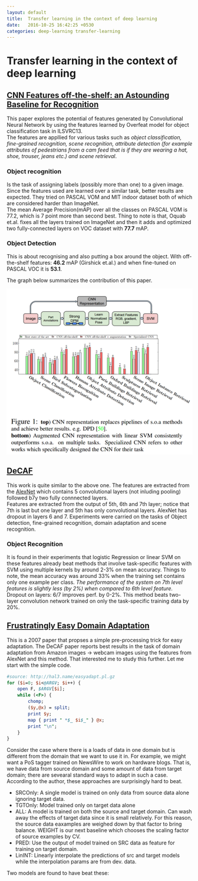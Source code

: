 ```yaml
---
layout: default
title:  Transfer learning in the context of deep learning
date:   2016-10-25 16:42:25 +0530
categories: deep-learning transfer-learning
---
```


# Transfer learning in the context of deep learning #

## [CNN Features off-the-shelf: an Astounding Baseline for Recognition][RIT'13] ##

This paper explores the potential of features generated by Convolutional Neural Network by using the features learned by Overfeat model for object classification task in ILSVRC13.  
The features are appllied for various tasks such as *object classification, fine-grained recognition, scene recognition, attribute detection (for example attributes of pedestrians from a cam feed that is if they are wearing a hat, shoe, trouser, jeans etc.) and scene retrieval*.   

### Object recognition ###

Is the task of assigning labels (possibly more than one) to a given image. 
Since the features used are learned over a similar task, better results are expected. 
They tried on PASCAL VOM and MIT indoor dataset both of which are considered harder than ImageNet.  
The mean Average Precision(mAP) over all the classes on PASCAL VOM is 77.2, which is 7 point more than second best. 
Thing to note is that, Oquab et.al. fixes all the layers trained on ImageNet and then it adds and optimized two fully-connected layers on VOC dataset with **77.7** mAP. 

### Object Detection ###

This is about recognising and also putting a box around the object.
With off-the-shelf features: **46.2** mAP (Girshick et.al.) and when fine-tuned on PASCAL VOC it is **53.1**.

The graph below summarizes the contribution of this paper.

![Comparison of CNN features with other baselines][feature-transfer]

## [DeCAF][decaf] ##

This work is quite similar to the above one. 
The features are extracted from the [AlexNet][alexnet] which contains 5 convolutional layers (not inluding pooling) followed b7y two fully connnected layers.  
Features are extracted from the output of 5th, 6th and 7th layer; notice that 7th is last but one layer and 5th has only convolutional layers. 
AlexNet has dropout in layers 6 and 7. 
Experiments were carried on the tasks of Object detection, fine-grained recognition, domain adaptation and scene recognition.  

### Object Recognition ###

It is found in their experiments that logistic Regression or linear SVM on these features already beat methods that involve task-specific features with SVM using multiple kernels by around 2-3% on mean accuracy.
Things to note, the mean accuracy was around 33% when the training set contains only one example per class. 
*The performance of the system on 7th level features is slightly less (by 2%) when compared to 6th level feature.*
Dropout on layers: 6/7 improves perf. by 0-2%.
This method beats two-layer convolution network trained on only the task-specific training data by 20%. 

## [Frustratingly Easy Domain Adaptation][easyadapt] ##

This is a 2007 paper that propses a simple pre-processing trick for easy adaptation. 
The DeCAF paper reports best results in the task of domain adaptation from Amazon images -> webcam images using the features from AlexNet and this method. 
That interested me to study this further.
Let me start with the simple code.  

```perl
#source: http://hal3.name/easyadapt.pl.gz
for ($i=0; $i<@ARGV; $i++) {
    open F, $ARGV[$i];
    while (<F>) {
        chomp;
        ($y,@x) = split;
        print $y;
        map { print " *$_ $i$_" } @x;
        print "\n";
    }
}
```

Consider the case where there is a loads of data in one domain but is different from the domain that we want to use it in. 
For example, we might want a PoS tagger trained on NewsWire to work on hardware blogs. 
That is, we have data from source domain and some amount of data from target domain; there are sevearal standard ways to adapt in such a case. 
According to the author, these approaches are surprisingly hard to beat.
   
  * SRCOnly: A single model is trained on only data from source data alone ignoring target data.
  * TGTOnly: Model trained only on target data alone
  * ALL: A model is trained on both the source and target domain. 
	Can wash away the effects of target data since it is small relatively.
	For this reason, the source data eaxamples are weighed down by that factor to bring balance. 
	WEIGHT is our next baseline which chooses the scaling factor of source examples by CV.
  * PRED: Use the output of model trained on SRC data as feature for training on target domain.
  * LinINT: Linearly interpolate the predictions of src and target models while the interpolation params are from dev. data.
  
  Two models are found to have beat these: 

[RIT'13]: https://arxiv.org/pdf/1403.6382v3.pdf
[feature-transfer]: /assets/images/feature-transfer13.png
[decaf]: https://arxiv.org/pdf/1310.1531v1.pdf

[alexnet]: https://papers.nips.cc/paper/4824-imagenet-classification-with-deep-convolutional-neural-networks.pdf "ImageNet classification with deep convolutional neural networks. "

[easyadapt]: http://www.umiacs.umd.edu/~hal/docs/daume07easyadapt.pdf "Frustratingly Easy Domain Adaptation"


